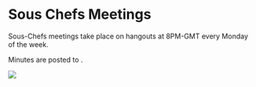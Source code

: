 # Sous Chefs Meetings

Sous-Chefs meetings take place on hangouts at 8PM-GMT every Monday of the week.

Minutes are posted to [](sous-chefs.org).

<a target="_blank" href="https://calendar.google.com/event?action=TEMPLATE&amp;tmeid=YXFjMXI4dG52aTJwMzN2aHVzdmc0ZnIzcmdfMjAxOTAyMThUMjAwMDAwWiBkYW4ubS53ZWJiQG0&amp;tmsrc=dan.m.webb%40gmail.com&amp;scp=ALL"><img border="0" src="https://www.google.com/calendar/images/ext/gc_button1_en-GB.gif"></a>
